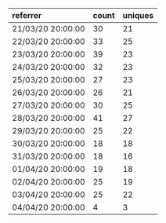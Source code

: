 | referrer          | count | uniques |
| :---------------- | :---- | :------ |
| 21/03/20 20:00:00 | 30    | 21      |
| 22/03/20 20:00:00 | 33    | 25      |
| 23/03/20 20:00:00 | 39    | 23      |
| 24/03/20 20:00:00 | 32    | 23      |
| 25/03/20 20:00:00 | 27    | 23      |
| 26/03/20 20:00:00 | 26    | 21      |
| 27/03/20 20:00:00 | 30    | 25      |
| 28/03/20 20:00:00 | 41    | 27      |
| 29/03/20 20:00:00 | 25    | 22      |
| 30/03/20 20:00:00 | 18    | 18      |
| 31/03/20 20:00:00 | 18    | 16      |
| 01/04/20 20:00:00 | 19    | 18      |
| 02/04/20 20:00:00 | 25    | 19      |
| 03/04/20 20:00:00 | 25    | 22      |
| 04/04/20 20:00:00 | 4     | 3       |